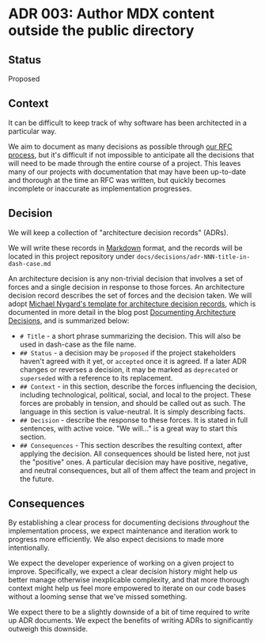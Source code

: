 # ADR 003: Author MDX content outside the public directory

## Status

Proposed

## Context

It can be difficult to keep track of why software has been architected in a particular way.

We aim to document as many decisions as possible through [our RFC process](https://docs.google.com/document/d/1_Vm7nFfqZMNx5gEJ1lTzlwi79WnrS6pXkoOvFG4wFxM/edit), but it's difficult if not impossible to anticipate all the decisions that will need to be made through the entire course of a project. This leaves many of our projects with documentation that may have been up-to-date and thorough at the time an RFC was written, but quickly becomes incomplete or inaccurate as implementation progresses.

## Decision

We will keep a collection of "architecture decision records" (ADRs).

We will write these records in [Markdown](https://commonmark.org/) format, and the records will be located in this project repository under `docs/decisions/adr-NNN-title-in-dash-case.md`

An architecture decision is any non-trivial decision that involves a set of forces and a single decision in response to those forces. An architecture decision record describes the set of forces and the decision taken. We will adopt [Michael Nygard's template for architecture decision records](https://github.com/joelparkerhenderson/architecture-decision-record/blob/main/locales/en/templates/decision-record-template-by-michael-nygard/index.md), which is documented in more detail in the blog post [Documenting Architecture Decisions](https://cognitect.com/blog/2011/11/15/documenting-architecture-decisions), and is summarized below:

- `# Title` - a short phrase summarizing the decision. This will also be used in dash-case as the file name.
- `## Status` - a decision may be `proposed` if the project stakeholders haven't agreed with it yet, or `accepted` once it is agreed. If a later ADR changes or reverses a decision, it may be marked as `deprecated` or `superseded` with a reference to its replacement.
- `## Context` - in this section, describe the forces influencing the decision, including technological, political, social, and local to the project. These forces are probably in tension, and should be called out as such. The language in this section is value-neutral. It is simply describing facts.
- `## Decision` - describe the response to these forces. It is stated in full sentences, with active voice. "We will..." is a great way to start this section.
- `## Consequences` - This section describes the resulting context, after applying the decision. All consequences should be listed here, not just the "positive" ones. A particular decision may have positive, negative, and neutral consequences, but all of them affect the team and project in the future.

## Consequences

By establishing a clear process for documenting decisions _throughout_ the implementation process, we expect maintenance and iteration work to progress more efficiently. We also expect decisions to made more intentionally.

We expect the developer experience of working on a given project to improve. Specifically, we expect a clear decision history might help us better manage otherwise inexplicable complexity, and that more thorough context might help us feel more empowered to iterate on our code bases without a looming sense that we've missed something.

We expect there to be a slightly downside of a bit of time required to write up ADR documents. We expect the benefits of writing ADRs to significantly outweigh this downside.
